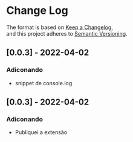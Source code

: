 # Change Log

The format is based on [Keep a Changelog](https://keepachangelog.com/en/1.0.0/),\
and this project adheres to [Semantic Versioning](https://semver.org/spec/v2.0.0.html).
## [0.0.3] - 2022-04-02
### Adiconando  
- snippet de console.log  

## [0.0.3] - 2022-04-02
### Adiconando  
- Publiquei a extensão  
